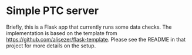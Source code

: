 # Simple PTC server

Briefly, this is a Flask app that currently runs some data checks. The implementation is based on the template from https://github.com/alisezer/flask-template. Please see the README in that project for more details on the setup.
